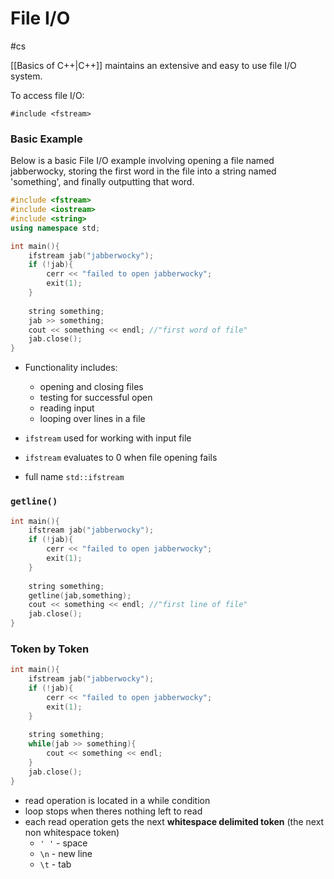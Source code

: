 # File I/O
#cs 

[[Basics of C++|C++]] maintains an extensive and easy to use file I/O system. 

To access file I/O:

`#include <fstream>`

### Basic Example

Below is a basic File I/O example involving opening a file named jabberwocky, storing the first word in the file into a string named 'something', and finally outputting that word.
```c++
#include <fstream>
#include <iostream>
#include <string>
using namespace std;

int main(){
	ifstream jab("jabberwocky");
	if (!jab){
		cerr << "failed to open jabberwocky";
		exit(1);
	}
	
	string something;
	jab >> something;
	cout << something << endl; //"first word of file"
	jab.close();
}
```

- Functionality includes:
	- opening and closing files
	- testing for successful open
	- reading input
	- looping over lines in a file

- `ifstream` used for working with input file
- `ifstream` evaluates to 0 when file opening fails
- full name `std::ifstream`

### `getline()`
```c++
int main(){
	ifstream jab("jabberwocky");
	if (!jab){
		cerr << "failed to open jabberwocky";
		exit(1);
	}
	
	string something;
	getline(jab,something);
	cout << something << endl; //"first line of file"
	jab.close();
}
```

### Token by Token

```c++
int main(){
	ifstream jab("jabberwocky");
	if (!jab){
		cerr << "failed to open jabberwocky";
		exit(1);
	}
	
	string something;
	while(jab >> something){
		cout << something << endl;
	}
	jab.close();
}
```

- read operation is located in a while condition
- loop stops when theres nothing left to read
- each read operation gets the next **whitespace delimited token** (the next non whitespace token)
	- `' '` - space
	- `\n` - new line
	- `\t` - tab

